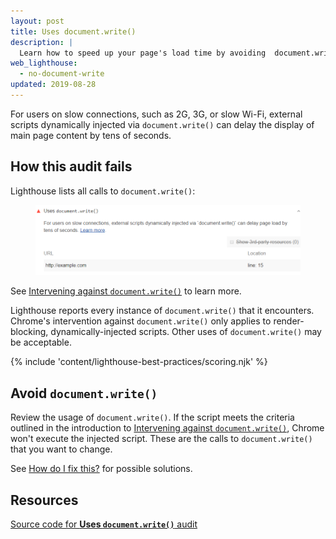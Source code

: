 ```yaml
---
layout: post
title: Uses document.write()
description: |
  Learn how to speed up your page's load time by avoiding  document.write().
web_lighthouse:
  - no-document-write
updated: 2019-08-28
---
```


For users on slow connections,
such as 2G, 3G, or slow Wi-Fi,
external scripts dynamically injected via `document.write()`
can delay the display of main page content by tens of seconds.

## How this audit fails

Lighthouse lists all calls to `document.write()`:

<figure class="w-figure">
  <img class="w-screenshot" src="no-document-write.png" alt="Lighthouse audit showing usage of document.write">
</figure>

See [Intervening against `document.write()`](https://developers.google.com/web/updates/2016/08/removing-document-write)
to learn more.

Lighthouse reports every instance of `document.write()` that it encounters.
Chrome's intervention against `document.write()` only applies
to render-blocking, dynamically-injected scripts.
Other uses of `document.write()` may be acceptable.

{% include 'content/lighthouse-best-practices/scoring.njk' %}

## Avoid `document.write()`

Review the usage of `document.write()`.
If the script meets the criteria outlined in the introduction to
[Intervening against `document.write()`](https://developers.google.com/web/updates/2016/08/removing-document-write),
Chrome won't execute the injected script.
These are the calls to `document.write()` that you want to change.

See [How do I fix this?](https://developers.google.com/web/updates/2016/08/removing-document-write#how_do_i_fix_this) for possible solutions.

## Resources

[Source code for **Uses `document.write()`** audit](https://github.com/GoogleChrome/lighthouse/blob/master/lighthouse-core/audits/dobetterweb/no-document-write.js)
